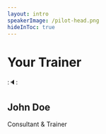 ```yaml
---
layout: intro
speakerImage: /pilot-head.png
hideInToc: true
---
```


# Your Trainer

::speaker::

## John Doe

Consultant & Trainer
